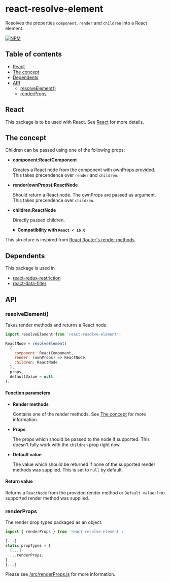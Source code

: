 # react-resolve-element

Resolves the properties `component`, `render` and `children` into a React element.

[![NPM](https://nodei.co/npm/react-resolve-element.png?downloads=true&downloadRank=true&stars=true)](https://nodei.co/npm/react-resolve-element/)

## Table of contents
 - [React](#react)
 - [The concept](#the-concept)
 - [Dependents](#dependents)
 - [API](#api)
   - [resolveElement()](#resolveelement)
   - [renderProps](#renderprops)

## React

This package is to be used with React.
See [React](https://facebook.github.io/react/) for more details.

## The concept

Children can be passed using one of the following props:

* **component:ReactComponent**

  Creates a React node from the component with ownProps provided.
  This takes precendence over `render` and `children`.

* **render(ownProps):ReactNode**

  Should return a React node. The ownProps are passed as argument.
  This takes precendence over `children`.

* **children:ReactNode**

  Directly passed children.

  <details>
  <summary><b>Compatibility with <code>React < 16.0</code></b></summary>

  Since [React 16.0](https://reactjs.org/blog/2017/09/26/react-v16.0.html) you can return arrays (segments) and strings from the `render` function.

  This is why `react-resolve-element` returns children as an array if there are multiple nodes and allows returning strings.

  If you are using a previous version you may want to use the `supportChildren(children, container = 'div')` wrapper as follows:

  ```js
  // React.version < 16.0:
  import resolveElement, { supportChildren } from 'react-redux-restriction';

  ...

  function MyComponent({ component, render, children }) {
    return resolveElement({ component, render, supportChildren(children) }, ...);
  }
  ```

  This function wraps `children` in a container if they are provided.
  The container is a `div` by default, but you can specify your own component as the second function parameter.
  </details>

This structure is inspired from [React Router's render methods](https://reacttraining.com/react-router/web/api/Route/Route-render-methods).

## Dependents

This package is used in
  - [react-redux-restriction](https://npmjs.com/packages/react-redux-restriction)
  - [react-data-filter](https://npmjs.com/packages/react-data-filter)

## API

### resolveElement()

Takes render methods and returns a React node.

```js
import resolveElement from 'react-resolve-element';

ReactNode = resolveElement(
  {
    component: ReactComponent,
    render: (ownProps) => ReactNode,
    children: ReactNode
  },
  props,
  defaultValue = null
);
```

#### Function parameters

* **Render methods**

  Contains one of the render methods.
  See [The concept](#the-concept) for more information.

* **Props**

  The props which should be passed to the node if supported. This doesn't fully work with the `children` prop right now.

* **Default value**

  The value which should be returned if none of the supported render methods was supplied.
  This is set to `null` by default.

#### Return value

Returns a `ReactNode` from the provided render method or `Default value` if no supported render method was supplied.

### renderProps

The render prop types packaged as an object.

```js
import { renderProps } from 'react-resolve-element';

[...]
static propTypes = {
  [...]
  ...renderProps,
}
[...]
```

Please see [/src/renderProps.js](https://github.com/AaronBurmeister/react-resolve-element/blob/master/src/renderProps.js) for more information.
